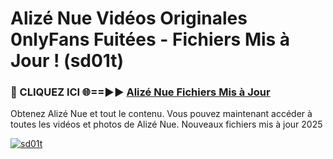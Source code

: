 # Alizé Nue Vidéos Originales 0nlyFans Fuitées - Fichiers Mis à Jour ! (sd01t)

<h3>🔴 CLIQUEZ ICI 🌐==►► <a href="https://tinyurl.com/2pmr4ezf" rel="nofollow">Alizé Nue Fichiers Mis à Jour</a></h3>

Obtenez Alizé Nue et tout le contenu. Vous pouvez maintenant accéder à toutes les vidéos et photos de Alizé Nue. Nouveaux fichiers mis à jour 2025

[![sd01t](https://i.imgur.com/6SNvagu.gif)](https://tinyurl.com/2pmr4ezf)
